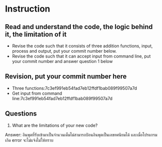 ﻿# Instruction

## Read and understand the code, the logic behind it, the limitation of it
* Revise the code such that it consists of three addition functions, input, process and output, put your commit number below.
* Revise the code such that it can accept input from command line, put your commit number and answer question 1 below

## Revision, put your commit number here
* Three functions:7c3ef991eb54fad7eb12ffdf1bab089f99507a7d
* Get input from command line:7c3ef991eb54fad7eb12ffdf1bab089f99507a7d

## Questions
1. What are the limitations of your new code?

Answer: อินพุตที่รับเข้ามาเป็นจำนวนเต็มไม่สามารถป้อนอินพุตเป็นเลขทศนิยมได้ และเมื่อโปรแกรมเกิด error จะไม่แจ้งไม่ให้ทราบ
